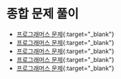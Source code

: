 # 종합 문제 풀이

- [프로그래머스 문제](){:target="_blank"}
- [프로그래머스 문제](){:target="_blank"}
- [프로그래머스 문제](){:target="_blank"}
- [프로그래머스 문제](){:target="_blank"}
- [프로그래머스 문제](){:target="_blank"}